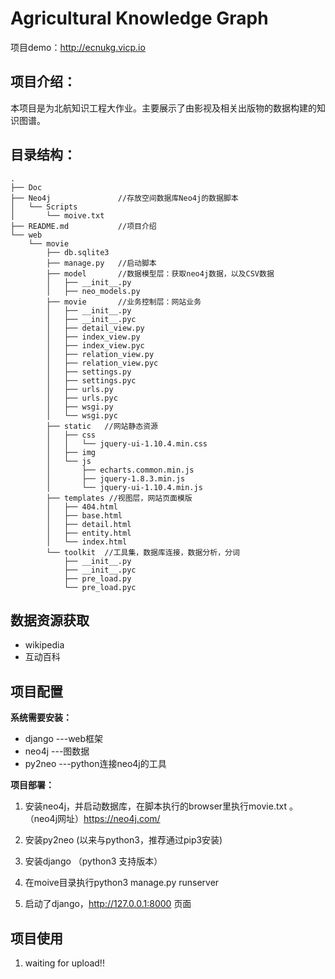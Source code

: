 # Agricultural Knowledge Graph

项目demo：http://ecnukg.vicp.io

## 项目介绍：

本项目是为北航知识工程大作业。主要展示了由影视及相关出版物的数据构建的知识图谱。


## 目录结构：

```
.
├── Doc
├── Neo4j               //存放空间数据库Neo4j的数据脚本
│   └── Scripts
│       └── moive.txt
├── README.md           //项目介绍
└── web
    └── movie           
        ├── db.sqlite3
        ├── manage.py   //启动脚本
        ├── model       //数据模型层：获取neo4j数据，以及CSV数据
        │   ├── __init__.py
        │   ├── neo_models.py
        ├── movie       //业务控制层：网站业务
        │   ├── __init__.py
        │   ├── __init__.pyc
        │   ├── detail_view.py
        │   ├── index_view.py
        │   ├── index_view.pyc
        │   ├── relation_view.py
        │   ├── relation_view.pyc
        │   ├── settings.py
        │   ├── settings.pyc
        │   ├── urls.py
        │   ├── urls.pyc
        │   ├── wsgi.py
        │   └── wsgi.pyc
        ├── static   //网站静态资源
        │   ├── css
        │   │   └── jquery-ui-1.10.4.min.css
        │   ├── img
        │   └── js
        │       ├── echarts.common.min.js
        │       ├── jquery-1.8.3.min.js
        │       └── jquery-ui-1.10.4.min.js
        ├── templates //视图层，网站页面模版
        │   ├── 404.html
        │   ├── base.html
        │   ├── detail.html
        │   ├── entity.html
        │   └── index.html
        └── toolkit  //工具集，数据库连接，数据分析，分词
            ├── __init__.py
            ├── __init__.pyc
            ├── pre_load.py
            └── pre_load.pyc

```



## 数据资源获取

- wikipedia 
- 互动百科


## 项目配置

**系统需要安装：**

- django     ---web框架
- neo4j       ---图数据
- py2neo    ---python连接neo4j的工具

**项目部署：**

1. 安装neo4j，并启动数据库，在脚本执行的browser里执行movie.txt 。 （neo4j网址）https://neo4j.com/ 

2. 安装py2neo (以来与python3，推荐通过pip3安装)

3. 安装django （python3 支持版本）

4. 在moive目录执行python3 manage.py runserver

5. 启动了django，http://127.0.0.1:8000 页面

## 项目使用

1. waiting for upload!!
